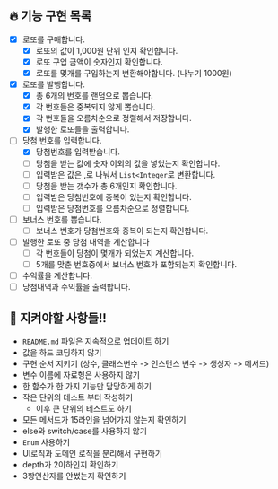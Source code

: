 ## 🔥 기능 구현 목록
- [X] 로또를 구매합니다.
    - [X] 로또의 값이 1,000원 단위 인지 확인합니다.
    - [X] 로또 구입 금액이 숫자인지 확인합니다.
    - [X] 로또를 몇개를 구입하는지 변환해야합니다. (나누기 1000원)
- [X] 로또를 발행합니다.
    - [X] 총 6개의 번호를 랜덤으로 뽑습니다.
    - [X] 각 번호들은 중복되지 않게 뽑습니다.
    - [X] 각 번호들을 오름차순으로 정렬해서 저장합니다.
    - [X] 발행한 로또들을 출력합니다.
- [ ] 당첨 번호를 입력합니다.
    - [X] 당첨번호를 입력받습니다.
    - [ ] 당첨을 받는 값에 숫자 이외의 값을 넣었는지 확인합니다.
    - [ ] 입력받은 값은 ,로 나눠서 `List<Integer`로 변환합니다. 
    - [ ] 당첨을 받는 갯수가 총 6개인지 확인합니다.
    - [ ] 입력받은 당첨번호에 중복이 있는지 확인합니다.
    - [ ] 입력받은 당첨번호를 오름차순으로 정렬합니다.
- [ ] 보너스 번호를 뽑습니다.
    - [ ] 보너스 번호가 당첨번호와 중복이 되는지 확인합니다.
- [ ] 발행한 로또 중 당첨 내역을 계산합니다
    - [ ] 각 번호들이 당첨이 몇개가 되었는지 계산합니다.
    - [ ] 5개를 맞춘 번호중에서 보너스 번호가 포함되는지 확인합니다.
- [ ] 수익률을 계산합니다.
- [ ] 당첨내역과 수익률을 출력합니다.

## 👀 지켜야할 사항들!!
- `README.md` 파일은 지속적으로 업데이트 하기
- 값을 하드 코딩하지 않기
- 구현 순서 지키기 (상수, 클래스변수 -> 인스턴스 변수 -> 생성자 -> 메서드)
- 변수 이름에 자료형은 사용하지 않기
- 한 함수가 한 가지 기능만 담당하게 하기
- 작은 단위의 테스트 부터 작성하기
  - 이후 큰 단위의 테스트도 하기
- 모든 메서드가 15라인을 넘어가지 않는지 확인하기
- else와 switch/case를 사용하지 않기
- `Enum` 사용하기
- UI로직과 도메인 로직을 분리해서 구현하기
- depth가 2이하인지 확인하기
- 3항연산자를 안썼는지 확인하기 
